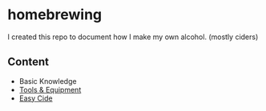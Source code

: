 # homebrewing

I created this repo to document how I make my own alcohol. (mostly ciders)


## Content
- Basic Knowledge
- [Tools & Equipment](https://github.com/MathieuMorrissette/home-brewing/wiki/Tools-&-Equipment)
- [Easy Cide](https://github.com/MathieuMorrissette/home-brewing/wiki/Easy-Cider)
